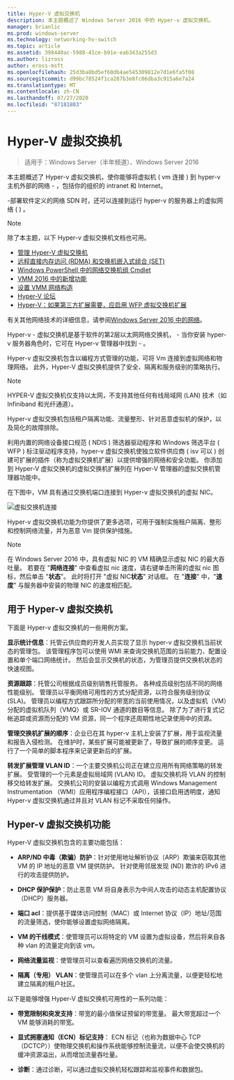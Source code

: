 ```yaml
---
title: Hyper-V 虚拟交换机
description: 本主题概述了 Windows Server 2016 中的 Hyper-v 虚拟交换机。
manager: brianlic
ms.prod: windows-server
ms.technology: networking-hv-switch
ms.topic: article
ms.assetid: 398440ac-5988-41ce-b91e-eab343a255d3
ms.author: lizross
author: eross-msft
ms.openlocfilehash: 25d3ba8bd5ef60db4ae545309812e7d1e6fa5f08
ms.sourcegitcommit: d99bc78524f1ca287b3e8fc06dba3c915a6e7a24
ms.translationtype: MT
ms.contentlocale: zh-CN
ms.lasthandoff: 07/27/2020
ms.locfileid: "87181803"
---
```

# <a name="hyper-v-virtual-switch"></a>Hyper-V 虚拟交换机

>适用于：Windows Server（半年频道）、Windows Server 2016

本主题概述了 Hyper-v 虚拟交换机，使你能够将虚拟机 \( vm 连接 \) 到 hyper-v 主机外部的网络 \- ，包括你的组织的 intranet 和 Internet。

\-部署软件定义的网络 SDN 时，还可以连接到运行 hyper-v 的服务器上的虚拟网络 \( \) 。

> [!NOTE]
> 除了本主题，以下 Hyper-v 虚拟交换机文档也可用。
>
> - [管理 Hyper-V 虚拟交换机](Manage-Hyper-V-Virtual-Switch.md)
> - [远程直接内存访问 (RDMA) 和交换机嵌入式组合 (SET)](RDMA-and-Switch-Embedded-Teaming.md)
> - [Windows PowerShell 中的网络交换机组 Cmdlet](https://docs.microsoft.com/powershell/module/netswitchteam/new-netswitchteam?view=win10-ps)
> - [VMM 2016 中的新增功能](https://docs.microsoft.com/system-center/vmm/whats-new#networking)
> - [设置 VMM 网络构造](https://docs.microsoft.com/system-center/vmm/manage-networks)
> - [Hyper-V 论坛](https://docs.microsoft.com/answers/topics/windows-server-hyper-v.html)
> - [Hyper-V：如果第三方扩展需要，应启用 WFP 虚拟交换机扩展](https://docs.microsoft.com/answers/topics/windows-server-hyper-v.html)
>
> 有关其他网络技术的详细信息，请参阅[Windows Server 2016 中的网络](https://docs.microsoft.com/windows-server/networking/networking)。

Hyper-v \- 虚拟交换机是基于软件的第2层以太网网络交换机， \- 当你安装 hyper-v 服务器角色时，它可在 Hyper-v 管理器中找到 \- 。

Hyper-v 虚拟交换机包含以编程方式管理的功能，可将 Vm 连接到虚拟网络和物理网络。 此外，Hyper-V 虚拟交换机提供了安全、隔离和服务级别的策略执行。

> [!NOTE]
> HYPER-V 虚拟交换机仅支持以太网，不支持其他任何有线局域网 (LAN) 技术（如 Infiniband 和光纤通道）。

Hyper-v 虚拟交换机包括租户隔离功能、流量整形、针对恶意虚拟机的保护，以及简化的故障排除。

利用内置的网络设备接口规范 \( NDIS \) 筛选器驱动程序和 Windows 筛选平台 \( WFP \) 标注驱动程序支持，hyper-v 虚拟交换机使独立软件供应商 \( isv 可以 \) 创建可扩展的插件（称为虚拟交换机扩展）以提供增强的网络和安全功能。 你添加到 Hyper-V 虚拟交换机的虚拟交换机扩展列在 Hyper-V 管理器的虚拟交换机管理器功能中。

在下图中，VM 具有通过交换机端口连接到 Hyper-v 虚拟交换机的虚拟 NIC。

![虚拟交换机连接](../media/Hyper-V-Virtual-Switch/Vswitch_01.jpg)

Hyper-v 虚拟交换机功能为你提供了更多选项，可用于强制实施租户隔离、整形和控制网络流量，并为恶意 Vm 提供保护措施。

>[!NOTE]
> 在 Windows Server 2016 中，具有虚拟 NIC 的 VM 精确显示虚拟 NIC 的最大吞吐量。 若要在 "**网络连接**" 中查看虚拟 nic 速度，请右键单击所需的虚拟 nic 图标，然后单击 "**状态**"。 此时将打开 "虚拟 NIC**状态**" 对话框。 在 "**连接**" 中，"**速度**" 与服务器中安装的物理 NIC 的速度相匹配。

## <a name="uses-for-hyper-v-virtual-switch"></a><a name="bkmk_apps"></a>用于 Hyper-v 虚拟交换机

下面是 Hyper-v 虚拟交换机的一些用例方案。

**显示统计信息**：托管云供应商的开发人员实现了显示 hyper-v 虚拟交换机当前状态的管理包。 该管理程序包可以使用 WMI 来查询交换机范围的当前能力、配置设置和单个端口网络统计。 然后会显示交换机的状态，为管理员提供交换机状态的快速视图。

**资源跟踪**：托管公司根据成员级别销售托管服务。 各种成员级别包括不同的网络性能级别。 管理员以平衡网络可用性的方式分配资源，以符合服务级别协议 (SLA)。 管理员以编程方式跟踪所分配的带宽的当前使用情况，以及虚拟机（VM）分配的虚拟机队列（VMQ）或 SR-IOV 通道的数目等信息。 除了为了进行复式记帐追踪或资源而分配的 VM 资源，同一个程序还周期性地记录使用中的资源。

**管理交换机扩展的顺序**：企业已在其 hyper-v 主机上安装了扩展，用于监视流量和报告入侵检测。 在维护时，某些扩展可能被更新了，导致扩展的顺序变更。 运行了一个简单的脚本程序来记录更新后的扩展。

**转发扩展管理 VLAN ID**：一个主要交换机公司正在建立应用所有网络策略的转发扩展。 受管理的一个元素是虚拟局域网 (VLAN) ID。 虚拟交换机将 VLAN 的控制移交给转发扩展。 交换机公司的安装以编程方式调用 Windows Management Instrumentation （WMI）应用程序编程接口（API），该接口启用透明度，通知 Hyper-v 虚拟交换机通过并且对 VLAN 标记不采取任何操作。

## <a name="hyper-v-virtual-switch-functionality"></a><a name="bkmk_func"></a>Hyper-v 虚拟交换机功能

Hyper-V 虚拟交换机包含的主要功能包括：

-   **ARP/ND 中毒（欺骗）防护**：针对使用地址解析协议（ARP）欺骗来窃取其他 VM 的 IP 地址的恶意 VM 提供防护。 针对使用邻居发现 (ND) 欺诈的 IPv6 进行的攻击提供防护。

-   **DHCP 保护保护**：防止恶意 VM 将自身表示为中间人攻击的动态主机配置协议（DHCP）服务器。

-   **端口 acl**：提供基于媒体访问控制（MAC）或 Internet 协议（IP）地址/范围的流量筛选，使你能够设置虚拟网络隔离。

-   **VM 的干线模式**：使管理员可以将特定的 VM 设置为虚拟设备，然后将来自各种 vlan 的流量定向到该 vm。

-   **网络流量监视**：使管理员可以查看遍历网络交换机的流量。

-   **隔离（专用） VLAN**：使管理员可以在多个 vlan 上分离流量，以便更轻松地建立隔离的租户社区。

以下是能够增强 Hyper-V 虚拟交换机可用性的一系列功能：

-   **带宽限制和突发支持**：带宽的最小值保证预留的带宽量。 最大带宽超过一个 VM 能够消耗的带宽。

-   **显式拥塞通知（ECN）标记支持**： ECN 标记（也称为数据中心 TCP （DCTCP））使物理交换机和操作系统能够控制流量流，以便不会使交换机的缓冲资源溢出，从而增加流量吞吐量。

-   **诊断**：通过诊断，可以通过虚拟交换机轻松跟踪和监视事件和数据包。
